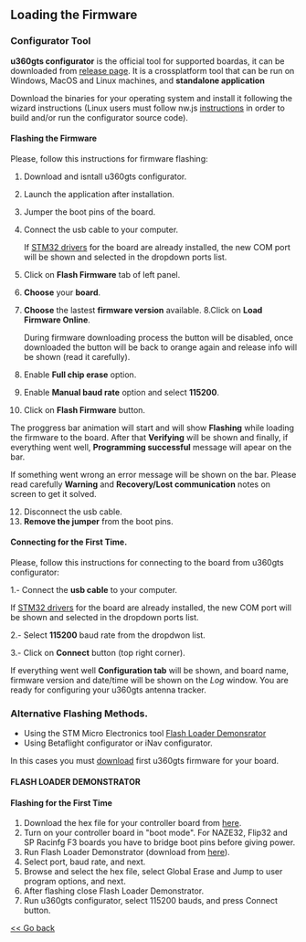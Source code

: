 ## Loading the Firmware

### Configurator Tool

**u360gts configurator** is the official tool for supported boardas, it can be downloaded from [release page](https://github.com/raul-ortega/u360gts-configurator/releases/latest).
It is a crossplatform tool that can be run on Windows, MacOS and Linux machines, and **standalone application** 

Download the binaries for your operating system and install it following the wizard instructions (Linux users must follow nw.js [instructions](https://github.com/nwjs/nw.js#documents) in order to build and/or run the configurator source code).

#### Flashing the Firmware

Please, follow this instructions for firmware flashing:

1. Download and isntall u360gts configurator.
2. Launch the application after installation.
3. Jumper the boot pins of the board.
4. Connect the usb cable to your computer.

   If [STM32 drivers](https://zadig.akeo.ie/) for the board are already installed, the new COM port will be shown and selected in the dropdown ports list.
   
5. Click on **Flash Firmware** tab of left panel.
6. **Choose** your **board**.
7. **Choose** the lastest **firmware version** available.
8.Click on **Load Firmware Online**.

   During firmware downloading process the button will be disabled, once downloaded the button will be back to orange again and release info will be shown (read it carefully).
	
9. Enable **Full chip erase** option.
10. Enable **Manual baud rate** option and select **115200**.
11. Click on **Flash Firmware** button.

   The proggress bar animation will start and will show **Flashing** while loading the firmware to the board. After that **Verifying** will be shown and finally, if everything went well, **Programming successful** message will apear on the bar.
   
   If something went wrong an error message will be shown on the bar. Please read carefully **Warning** and **Recovery/Lost communication** notes on screen to get it solved.
   
12. Disconnect the usb cable.
13. **Remove the jumper** from the boot pins.

#### Connecting for the First Time.

Please, follow this instructions for connecting to the board from u360gts configurator:

1.- Connect the **usb cable** to your computer.

   If [STM32 drivers](https://zadig.akeo.ie/) for the board are already installed, the new COM port will be shown and selected in the dropdown ports list.
   
2.- Select **115200** baud rate from the dropdwon list.

3.- Click on **Connect** button (top right corner).

   If everything went well **Configuration tab** will be shown, and board name, firmware version and date/time will be shown on the *Log* window. You are ready for configuring your u360gts antenna tracker.

### Alternative Flashing Methods.

- Using the STM Micro Electronics tool [Flash Loader Demonsrator](https://www.st.com/en/development-tools/flasher-stm32.html)
- Using Betaflight configurator or iNav configurator.

In this cases you must [download](https://github.com/raul-ortega/u360gts/releases/latest) first u360gts firmware for your board.

#### FLASH LOADER DEMONSTRATOR 

#### Flashing for the First Time

1. Download the hex file for your controller board from [here](https://github.com/raul-ortega/u360gts/releases/latest).
2. Turn on your controller board in "boot mode". For NAZE32, Flip32 and SP Racinfg F3 boards you have to bridge boot pins before giving power.
3. Run Flash Loader Demonstrator (download from [here](https://www.st.com/en/development-tools/flasher-stm32.html)).
4. Select port, baud rate, and next.
5. Browse and select the hex file, select Global Erase and Jump to user program options, and next.
6. After flashing close Flash Loader Demonstrator.
7. Run u360gts configurator, select 115200 bauds, and press Connect button.

[<< Go back](README.md)
